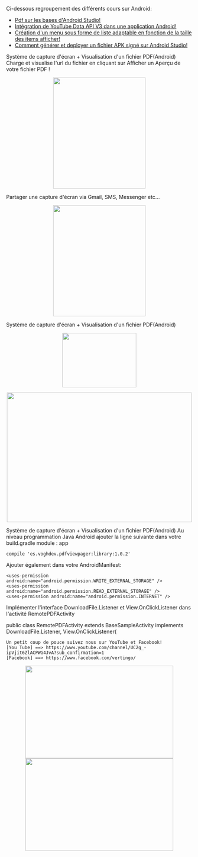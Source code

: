 Ci-dessous regroupement des différents cours sur Android:
+ <a href="http://vertin-go.com/Fonctions_Annexes/annexes/pdt-page-de-telechargement/Pdf_De_Formation_Utiles/AndroidStudioDiapo.pdf" target="_blank">Pdf sur les bases d'Android Studio!</a>
+ <a href="https://github.com/vertingo/AndroidYouTubeDataApiV3" target="_blank">Intégration de YouTube Data API V3 dans une application Android!</a> 
+ <a href="http://vertin-go.com/Fonctions_Annexes/annexes/pdt-page-de-telechargement/Pdf_De_Formation_Utiles/Pdf_MyListAdapter.pdf" target="_blank">Création d'un menu sous forme de liste adaptable en fonction de la taille des items afficher!</a> 
+ <a href="http://vertin-go.com/Fonctions_Annexes/annexes/pdt-page-de-telechargement/Pdf_De_Formation_Utiles/DeploiementEtApk.pdf" target="_blank">Comment générer et deployer un fichier APK signé sur Android Studio!</a>

Système de capture d'écran + Visualisation d'un fichier PDF(Android)
Charge et visualise l'url du fichier en cliquant sur Afficher un Aperçu de votre fichier PDF !

<p align="center">
  <a href="https://www.youtube.com/channel/UC2g_-ipVjit6ZlACPWG4JvA?sub_confirmation=1"><img src="http://vertin-go.com/Fonctions_Annexes/annexes/pdt-page-de-telechargement/Notification/images/topsiteapp11.png" width="250" height="300"/></a>
</p>
Partager une capture d'écran via Gmail, SMS, Messenger etc...

<p align="center">
  <a href="https://www.youtube.com/channel/UC2g_-ipVjit6ZlACPWG4JvA?sub_confirmation=1"><img src="http://vertin-go.com/Fonctions_Annexes/annexes/pdt-page-de-telechargement/Notification/images/topsiteapp12.png" width="250" height="300"/></a>
</p>
  
Système de capture d'écran + Visualisation d'un fichier PDF(Android)

 <p align="center">  <a href="https://play.google.com/store/apps/details?id=com.vertin_go.topsiteapp&amp;rdid=com.vertin_go.topsiteapp" target="_blank"><img alt="" src="http://www.mycompanyadmin.com/imagesrte/d548982/appstore-icon-mobile-retina.png" width="200" height="147" /></a></p>
 
 <p align="center"> <a href="https://play.google.com/store/apps/details?id=com.vertin_go.topsiteapp&amp;rdid=com.vertin_go.topsiteapp"><img src="http://vertin-go.com/Fonctions_Annexes/annexes/pdt-page-de-telechargement/Notification/images/Demo_App_TopSite.gif" width="500" height="350"/></a></p>
 
  
Système de capture d'écran + Visualisation d'un fichier PDF(Android)
Au niveau programmation Java Android ajouter la ligne suivante dans votre build.gradle module : app 

```
compile 'es.voghdev.pdfviewpager:library:1.0.2' 
```

Ajouter également dans votre AndroidManifest: 

```
<uses-permission android:name="android.permission.WRITE_EXTERNAL_STORAGE" /> 
<uses-permission android:name="android.permission.READ_EXTERNAL_STORAGE" /> 
<uses-permission android:name="android.permission.INTERNET" /> 
```

Implémenter l'interface DownloadFile.Listener et View.OnClickListener dans l'activité RemotePDFActivity 

public class RemotePDFActivity extends BaseSampleActivity implements DownloadFile.Listener, View.OnClickListener{

```
Un petit coup de pouce suivez nous sur YouTube et Facebook!
[You Tube] ==> https://www.youtube.com/channel/UC2g_-ipVjit6ZlACPWG4JvA?sub_confirmation=1
[Facebook] ==> https://www.facebook.com/vertingo/
```

<p align="center">
  <a href="https://www.youtube.com/channel/UC2g_-ipVjit6ZlACPWG4JvA?sub_confirmation=1"><img src="https://platform-media.herokuapp.com/assets/images/reseaux-sociaux/youtube2.png" width="400" height="250"/></a>
  <a href="https://www.facebook.com/vertingo/"><img src="https://platform-media.herokuapp.com/assets/images/reseaux-sociaux/rejoins_nous.png" width="400" height="250"/></a>
</p>


